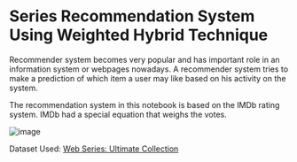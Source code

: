 # Series Recommendation System Using Weighted Hybrid Technique

Recommender system becomes very popular and has important role in an information system or webpages nowadays. A recommender system tries to make a prediction of which item a user may like based on his activity on the system.

The recommendation system in this notebook is based on the IMDb rating system. IMDb had a special equation that weighs the votes.

![image](https://user-images.githubusercontent.com/36665975/70388481-6072fb80-19d8-11ea-9162-9fbbabd700ab.png)

Dataset Used: [Web Series: Ultimate Collection](https://www.kaggle.com/amritvirsinghx/web-series-ultimate-edition)

